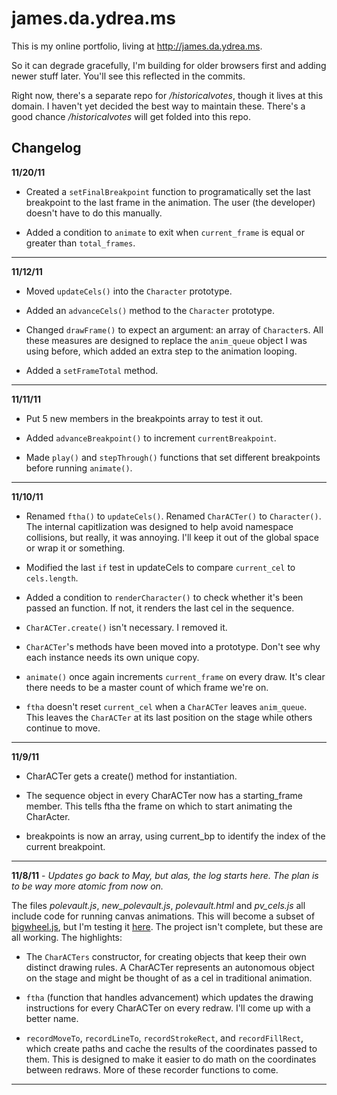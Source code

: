 james.da.ydrea.ms
=================

This is my online portfolio, living at http://james.da.ydrea.ms.

So it can degrade gracefully, I'm building for older browsers first and adding newer stuff later. You'll see this reflected in the commits.

Right now, there's a separate repo for */historicalvotes*, though it lives at this domain. I haven't yet decided the best way to maintain these. There's a good chance */historicalvotes* will get folded into this repo.


Changelog
---------

**11/20/11** 

- Created a `setFinalBreakpoint` function to programatically set the last breakpoint to the last frame in the animation. The user (the developer) doesn't have to do this manually.

- Added a condition to `animate` to exit when `current_frame` is equal or greater than `total_frames`. 

***


**11/12/11** 

- Moved `updateCels()` into the `Character` prototype.

- Added an `advanceCels()` method to the `Character` prototype.

- Changed `drawFrame()` to expect an argument: an array of `Character`s. All these measures are designed to replace the `anim_queue` object I was using before, which added an extra step to the animation looping.

- Added a `setFrameTotal` method.

***


**11/11/11** 

- Put 5 new members in the breakpoints array to test it out.

- Added `advanceBreakpoint()` to increment `currentBreakpoint`.

- Made `play()` and `stepThrough()` functions that set different breakpoints before running `animate()`.

***


**11/10/11** 

- Renamed `ftha()` to `updateCels()`. Renamed `CharACTer()` to `Character()`. The internal capitlization was designed to help avoid namespace collisions, but really, it was annoying. I'll keep it out of the global space or wrap it or something.

- Modified the last `if` test in updateCels to compare `current_cel` to `cels.length`.

- Added a condition to `renderCharacter()` to check whether it's been passed an function. If not, it renders the last cel in the sequence.

- `CharACTer.create()` isn't necessary. I removed it.

- `CharACTer`'s methods have been moved into a prototype. Don't see why each instance needs its own unique copy.

- `animate()` once again increments `current_frame` on every draw. It's clear there needs to be a master count of which frame we're on.

- `ftha` doesn't reset `current_cel` when a `CharACTer` leaves `anim_queue`. This leaves the `CharACTer` at its last position on the stage while others continue to move.

***


**11/9/11** 

- CharACTer gets a create() method for instantiation.

- The sequence object in every CharACTer now has a starting_frame member. This tells ftha the frame on which to start animating the CharActer.

- breakpoints is now an array, using current_bp to identify the index of the current breakpoint.

***


**11/8/11** - *Updates go back to May, but alas, the log starts here. The plan is to be way more atomic from now on.*

The files *polevault.js*, *new\_polevault.js*, *polevault.html* and *pv\_cels.js* all include code for running canvas animations. This will become a subset of [bigwheel.js][1], but I'm testing it [here][2]. The project isn't complete, but these are all working. The highlights:

  - The `CharACTers` constructor, for creating objects that keep their own distinct drawing rules. A CharACTer represents an autonomous object on the stage and might be thought of as a cel in traditional animation.

  - `ftha` (function that handles advancement) which updates the drawing instructions for every CharACTer on every redraw. I'll come up with a better name.

  - `recordMoveTo`, `recordLineTo`, `recordStrokeRect`, and `recordFillRect`, which create paths and cache the results of the coordinates passed to them. This is designed to make it easier to do math on the coordinates between redraws. More of these recorder functions to come.

***

[1]: https://github.com/parisminton/bigwheel.js "parisminton's bigwheel.js repo on GitHub"

[2]: http://james.da.ydrea.ms/polevault.html "Pole vaulter animation pencil test at james.da.ydrea.ms."
